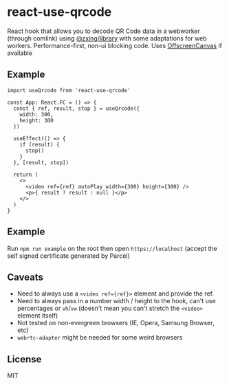 # react-use-qrcode

React hook that allows you to decode QR Code data in a webworker (through comlink) using [@zxing/library](https://github.com/zxing-js/library) with some adaptations for web workers. Performance-first, non-ui blocking code. Uses [OffscreenCanvas](https://developer.mozilla.org/en-US/docs/Web/API/OffscreenCanvas) if available

## Example

```tsx
import useQrcode from 'react-use-qrcode'

const App: React.FC = () => {
  const { ref, result, stop } = useQrcode({
    width: 300,
    height: 300
  })

  useEffect(() => {
    if (result) {
      stop()
    }
  }, [result, stop])

  return (
    <>
      <video ref={ref} autoPlay width={300} height={300} />
      <p>{ result ? result : null }</p>
    </>
  )
}
```

## Example

Run `npm run example` on the root then open `https://localhost` (accept the self signed certificate generated by Parcel)

## Caveats

* Need to always use a `<video ref={ref}>` element and provide the ref.
* Need to always pass in a number width / height to the hook, can't use percentages or `vh`/`vw` (doesn't mean you can't stretch the `<video>` element itself)
* Not tested on non-evergreen browsers (IE, Opera, Samsung Browser, etc)
* `webrtc-adapter` might be needed for some weird browsers

## License

MIT